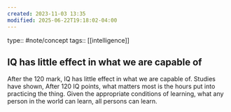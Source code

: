 ```yaml
---
created: 2023-11-03 13:35
modified: 2025-06-22T19:18:02-04:00
---
```

type:: #note/concept 
tags:: [[intelligence]]

## IQ has little effect in what we are capable of

After the 120 mark, IQ has little effect in what we are capable of. Studies have shown, After 120 IQ points, what matters most is the hours put into practicing the thing. Given the appropriate conditions of learning, what any person in the world can learn, all persons can learn.
